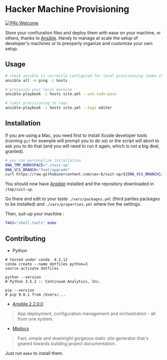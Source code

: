 # Hacker Machine Provisioning

[![PRs Welcome](https://img.shields.io/badge/PRs-welcome-brightgreen.svg?style=flat-square)](http://makeapullrequest.com)

Store your confiuration files and deploy them with ease on your machine,
or others, thanks to [Ansible][ansible]. Handy to manage at scale the
setup of developer's machines or to preoperly organize and customize
your own setup.


## Usage

```sh
# check ansible is correctly configured for local provisioning (make check)
ansible all -m ping -i hosts

# provision your local machine
ansible-playbook -i hosts site.yml --ask-sudo-pass

# limit provisioning to tags
ansible-playbook -i hosts site.yml --tags editor
```


## Installation

If you are using a Mac, you need first to install Xcode developer tools
(running `git` for example will prompt you to do so) or the script will
abort to ask you to do that (and you will need to run it again, which is
not a big deal, granted).

```Bash
# you can personalize installation
DNA_TMP_WORKSPACE="./suit-up"
DNA_VCS_BRANCH="feat/upgrade"
curl https://raw.githubusercontent.com/xav-b/suit-up/${DNA_VCS_BRANCH}/bootstrap.sh | bash
```

You should now have [Ansible][ansible] installed and the repository
downloaded in `/tmp/suit-up`.

Go there and edit to your taste `./vars/packages.yml` (third parties
packages to be installed) and `./vars/properties.yml` where live the
settings.

Then, suit-up your machine :

```Bash
TAGS="shell,tools" make
```


## Contributing

- Python

```Sh
# tested under conda  4.2.12
conda create --name dotfiles python=3
source activate dotfiles

python --version
# Python 3.5.2 :: Continuum Analytics, Inc.

pip --version
# pip 9.0.1 from /Users/...
```

- [Ansible 2.2.0.0][ansible]

> App deployment, configuration management and orchestration - all from one
> system.

- [Mkdocs][mkdocs]

> Fast, simple and downright gorgeous static site generator that's geared
> towards building project documentation. 

Just run `make` to install them.


[ansible]: http://www.ansible.com/
[mkdocs]: http://www.mkdocs.org/
